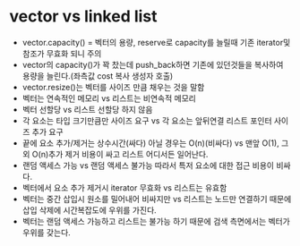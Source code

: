 # vector vs linked list
* vector.capacity() = 벡터의 용량, reserve로 capacity를 늘릴때 기존 iterator및 참조가 무효화 되니 주의
* vector의 capacity()가 꽉 찼는데 push_back하면 기존에 있던것들을 복사하여 용량을 늘린다.(좌측값 cost 복사 생성자 호출)   
* vector.resize()는 벡터를 사이즈 만큼 채우는 것을 말함   
* 벡터는 연속적인 메모리 vs 리스트는 비연속적 메모리   
* 벡터 선할당 vs 리스트 선할당 하지 않음   
* 각 요소는 타입 크기만큼만 사이즈 요구 vs 각 요소는 앞뒤연결 리스트 포인터 사이즈 추가 요구   
* 끝에 요소 추가/제거는 상수시간(싸다) 아닐 경우는 O(n)(비싸다) vs 맨앞 O(1), 그 외 O(n)추가 제거 비용이 싸고 리스트 어디서든 일어난다.    
* 랜덤 액세스 가능 vs 랜덤 액세스 불가능 따라서 특저 요소에 대한 접근 비용이 비싸다.   
* 벡터에서 요소 추가 제거시 iterator 무효화 vs 리스트는 유효함   
* 벡터는 중간 삽입시 원소를 밀어내어 비싸지만 vs 리스트는 노드만 연결하기 때문에 삽입 삭제에 시간복잡도에 우위를 가진다.   
* 벡터는 랜덤 액세스 가능하고 리스트는 불가능 하기 때문에 검색 측면에서는 벡터가 우위를 갖는다.   
